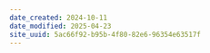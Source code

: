 ```yaml
---
date_created: 2024-10-11
date_modified: 2025-04-23
site_uuid: 5ac66f92-b95b-4f80-82e6-96354e63517f
---
```


